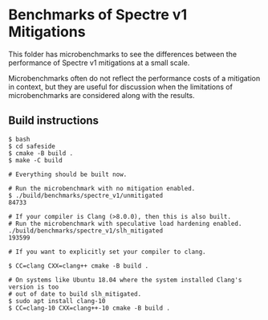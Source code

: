 # Benchmarks of Spectre v1 Mitigations

This folder has microbenchmarks to see the differences between the performance
of Spectre v1 mitigations at a small scale.

Microbenchmarks often do not reflect the performance costs of a mitigation in
context, but they are useful for discussion when the limitations of
microbenchmarks are considered along with the results.

## Build instructions

```
$ bash
$ cd safeside
$ cmake -B build .
$ make -C build

# Everything should be built now.

# Run the microbenchmark with no mitigation enabled.
$ ./build/benchmarks/spectre_v1/unmitigated
84733

# If your compiler is Clang (>8.0.0), then this is also built.
# Run the microbenchmark with speculative load hardening enabled.
./build/benchmarks/spectre_v1/slh_mitigated
193599

# If you want to explicitly set your compiler to clang.

$ CC=clang CXX=clang++ cmake -B build .

# On systems like Ubuntu 18.04 where the system installed Clang's version is too
# out of date to build slh_mitigated.
$ sudo apt install clang-10
$ CC=clang-10 CXX=clang++-10 cmake -B build .

```
